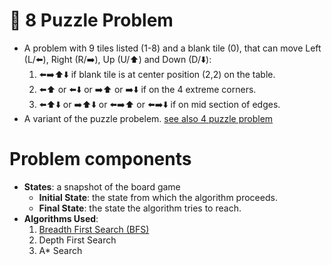 # 🧩 8 Puzzle Problem
- A problem with 9 tiles listed (1-8) and a blank tile (0), that can move Left (L/⬅️), Right (R/➡️), Up (U/⬆️) and Down (D/⬇️):
    1. ⬅️➡️⬆️⬇️ if blank tile is at center position (2,2) on the table.
    2. ⬅️⬆️ or ⬅️⬇️ or ➡️⬆️ or ➡️⬇️ if on the 4 extreme corners.
    3. ⬅️⬆️⬇️ or ➡️⬆️⬇️ or ⬅️➡️⬆️ or ⬅️➡️⬇️ if on mid section of edges.
- A variant of the puzzle probelem. [see also 4 puzzle problem](./4PuzzleProblem.md)

# Problem components
- **States**: a snapshot of the board game
    - **Initial State**: the state from which the algorithm proceeds.
    - **Final State**: the state the algorithm tries to reach.
- **Algorithms Used**:
    1. [Breadth First Search (BFS)](./8PuzzleProblemBFS.md)
    2. Depth First Search 
    3. A* Search  